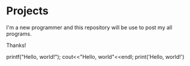# Projects

I'm a new programmer and this repository will be use to post my all programs.


Thanks!

printf("Hello, world!");
cout<<"Hello, world"<<endl;
print('Hello, world!')
